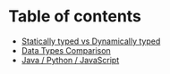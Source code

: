 # Table of contents

* [Statically typed vs Dynamically typed](README.md)
* [Data Types Comparison](data-types-comparison.md)
* [Java / Python / JavaScript](java-python-javascript.md)
